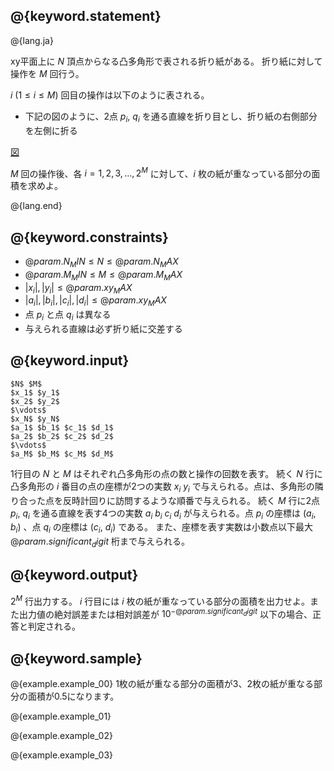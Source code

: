 ## @{keyword.statement}

@{lang.ja}

xy平面上に $N$ 頂点からなる凸多角形で表される折り紙がある。
折り紙に対して操作を $M$ 回行う。

$i\ (1 \leq i \leq M)$ 回目の操作は以下のように表される。

- 下記の図のように、2点 $p_i$, $q_i$ を通る直線を折り目とし、折り紙の右側部分を左側に折る


[図](http://judge.u-aizu.ac.jp/onlinejudge/description.jsp?id=CGL_4_C&lang=ja)

$M$ 回の操作後、各 $i = 1, 2, 3, \dots, 2^M$ に対して、$i$ 枚の紙が重なっている部分の面積を求めよ。


@{lang.end}

## @{keyword.constraints}

- $@{param.N_MIN} \leq N \leq @{param.N_MAX}$
- $@{param.M_MIN} \leq M \leq @{param.M_MAX}$
- $|x_i|, |y_i| \leq @{param.xy_MAX}$
- $|a_i|, |b_i|, |c_i|, |d_i| \leq @{param.xy_MAX}$
- 点 $p_i$ と点 $q_i$ は異なる
- 与えられる直線は必ず折り紙に交差する

## @{keyword.input}


```
$N$ $M$
$x_1$ $y_1$
$x_2$ $y_2$
$\vdots$
$x_N$ $y_N$
$a_1$ $b_1$ $c_1$ $d_1$
$a_2$ $b_2$ $c_2$ $d_2$
$\vdots$
$a_M$ $b_M$ $c_M$ $d_M$
```
1行目の $N$ と $M$ はそれぞれ凸多角形の点の数と操作の回数を表す。 
続く $N$ 行に凸多角形の $i$ 番目の点の座標が2つの実数 $x_i$ $y_i$ で与えられる。点は、多角形の隣り合った点を反時計回りに訪問するような順番で与えられる。 
続く $M$ 行に2点 $p_i$, $q_i$ を通る直線を表す4つの実数 $a_i$ $b_i$ $c_i$ $d_i$ が与えられる。点 $p_i$ の座標は $(a_i$, $b_i)$ 、点 $q_i$ の座標は $(c_i$, $d_i)$ である。
また、座標を表す実数は小数点以下最大 $@{param.significant_digit}$ 桁まで与えられる。

## @{keyword.output}
$2^M$ 行出力する。 $i$ 行目には $i$ 枚の紙が重なっている部分の面積を出力せよ。また出力値の絶対誤差または相対誤差が $10^{-@{param.significant_digit}}$ 以下の場合、正答と判定される。

## @{keyword.sample}

@{example.example_00}
1枚の紙が重なる部分の面積が3、2枚の紙が重なる部分の面積が0.5になります。

@{example.example_01}

@{example.example_02}

@{example.example_03}
